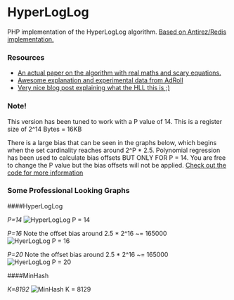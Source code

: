 HyperLogLog
===========

PHP implementation of the HyperLogLog algorithm. [Based on Antirez/Redis implementation.](https://github.com/antirez/redis/blob/unstable/src/hyperloglog.c)

### Resources

 * [An actual paper on the algorithm with real maths and scary equations.](http://stefanheule.com/papers/edbt2013-hyperloglog.pdf)
 * [Awesome explanation and experimental data from AdRoll](http://tech.adroll.com/media/hllminhash.pdf)
 * [Very nice blog post explaining what the HLL this is ;)](http://research.neustar.biz/2012/10/25/sketch-of-the-day-hyperloglog-cornerstone-of-a-big-data-infrastructure/)


### Note!
This version has been tuned to work with a P value of 14. This is a register size of 2^14 Bytes = 16KB

There is a large bias that can be seen in the graphs below, which begins when the set cardinality reaches around 2^P * 2.5. Polynomial regression has been used to calculate bias offsets BUT ONLY FOR P = 14. You are free to change the P value but the bias offsets will not be applied. [Check out the code for more information](https://github.com/joegreen0991/HyperLogLog/blob/master/src/HyperLogLog/Basic.php#L141)


### Some Professional Looking Graphs

####HyperLogLog

*P=14*
![HyperLogLog P = 14](https://raw.githubusercontent.com/joegreen0991/HyperLogLog/master/errortest/img/P14hll.png)


*P=16*
Note the offset bias around 2.5 * 2^16 ~= 165000
![HyerLogLog P = 16](https://raw.githubusercontent.com/joegreen0991/HyperLogLog/master/errortest/img/p16hll.png)

*P=20*
Note the offset bias around 2.5 * 2^16 ~= 165000
![HyerLogLog P = 20](https://raw.githubusercontent.com/joegreen0991/HyperLogLog/master/errortest/img/p20hll.png)

####MinHash

*K=8192*
![MinHash K = 8129](https://raw.githubusercontent.com/joegreen0991/HyperLogLog/master/errortest/img/minhask8192.png)
